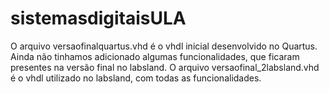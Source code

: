 # sistemasdigitaisULA

O arquivo versaofinalquartus.vhd é o vhdl inicial desenvolvido no Quartus. Ainda não tinhamos adicionado algumas funcionalidades, que ficaram presentes na versão final no labsland.
O arquivo versaofinal_2labsland.vhd é o vhdl utilizado no labsland, com todas as funcionalidades.
